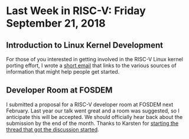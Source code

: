# Last Week in RISC-V: Friday September 21, 2018

## Introduction to Linux Kernel Development

For those of you interested in getting involved in the RISC-V Linux
kernel porting effort, I wrote a [short
email](http://lists.infradead.org/pipermail/linux-riscv/2018-September/001539.html)
that links to the various sources of information that might help people
get started.

## Developer Room at FOSDEM

I submitted a proposal for a RISC-V developer room at FOSDEM next
February.  Last year our talk went great and a room was suggested, so I
anticipate this will be accepted.  We should officially hear back about
the submission by the end of the month.  Thanks to Karsten for
[starting the thread that got the discussion
started](https://groups.google.com/a/groups.riscv.org/forum/?utm_medium=email&utm_source=footer#!msg/sw-dev/fndi2PKkDGU/ehOGUCQrFQAJ).
